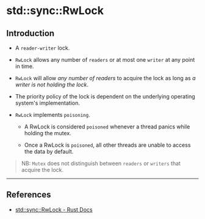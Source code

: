 # std::sync::RwLock

## Introduction

* A `reader-writer` lock.

* `RwLock` allows any number of `readers` or at most one `writer` at any point in time.

* `RwLock` will allow _any number of readers_ to acquire the lock as long as _a writer is not holding the lock_.

* The priority policy of the lock is dependent on the underlying operating system's implementation.

* `RwLock` implements `poisoning`.

    * A RwLock is considered `poisoned` whenever a thread panics while holding the mutex. 
    
    * Once a RwLock is `poisoned`, all other threads are unable to access the data by default.

> NB: `Mutex` does not distinguish between `readers` or `writers` that acquire the lock.

---

## References

* [std::sync::RwLock - Rust Docs](https://doc.rust-lang.org/nightly/std/sync/struct.RwLock.html)